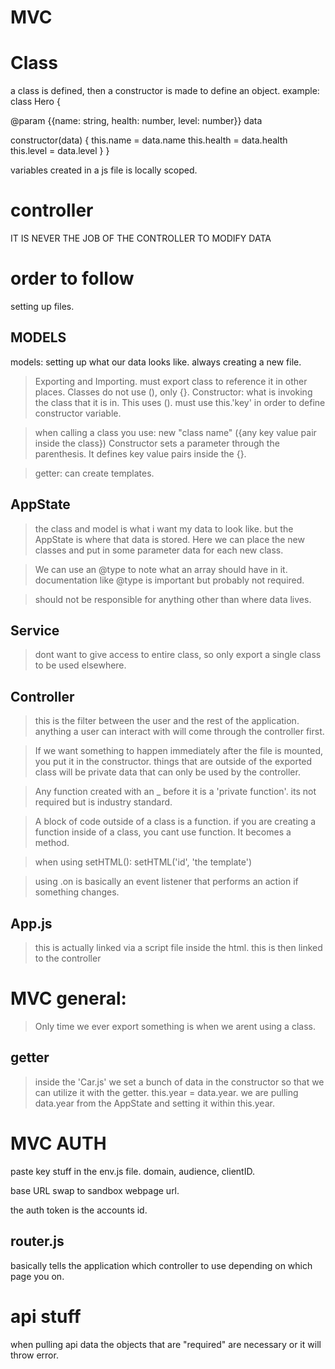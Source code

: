 # MVC

# Class

a class is defined, then a constructor is made to define an object.
example:
class Hero {

@param {{name: string, health: number, level: number}} data

  constructor(data) {
    this.name = data.name
    this.health = data.health
    this.level = data.level
  }
}

variables created in a js file is locally scoped.

# controller

IT IS NEVER THE JOB OF THE CONTROLLER TO MODIFY DATA

# order to follow

setting up files.

## MODELS
models: setting up what our data looks like. always creating a new file.
> Exporting and Importing. must export class to reference it in other places.
>Classes do not use (), only {}.
>Constructor: what is invoking the class that it is in. This uses ().
must use this.'key' in order to define constructor variable.

>when calling a class you use: new "class name" ({any key value pair inside the class})
>Constructor sets a parameter through the parenthesis. It defines key value pairs inside the {}.

>getter: can create templates.

## AppState
>the class and model is what i want my data to look like. but the AppState is where that data is stored.
>Here we can place the new classes and put in some parameter data for each new class.

>We can use an @type to note what an array should have in it. documentation like @type is important but probably not required.

>should not be responsible for anything other than where data lives.
## Service
> dont want to give access to entire class, so only export a single class to be used elsewhere.

## Controller
>this is the filter between the user and the rest of the application. anything a user can interact with will come through the controller first.

> If we want something to happen immediately after the file is mounted, you put it in the constructor.
> things that are outside of the exported class will be private data that can only be used by the controller.

>Any function created with an _ before it is a 'private function'. its not required but is industry standard.

>A block of code outside of a class is a function. if you are creating a function inside of a class, you cant use function. It becomes a method.

>when using setHTML(): setHTML('id', 'the template')  

>using .on is basically an event listener that performs an action if something changes.
 

## App.js
> this is actually linked via a script file inside the html. this is then linked to the controller 

# MVC general:
>Only time we ever export something is when we arent using a class.

## getter
>inside the 'Car.js' we set a bunch of data in the constructor so that we can utilize it with the getter. this.year = data.year. we are pulling data.year from the AppState and setting it within this.year.

# MVC AUTH

paste key stuff in the env.js file. domain, audience, clientID.

base URL swap to sandbox webpage url.

the auth token is the accounts id.

## router.js

basically tells the application which controller to use depending on which page you on.

# api stuff 
 
when pulling api data the objects that are "required" are necessary or it will throw error.


